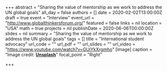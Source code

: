 +++
abstract = "Sharing the value of mentorship as we work to address the UN global goals"
all_day = false
authors = []
date = 2020-02-02T13:00:00Z
draft = true
event = "Interview"
event_url = "http://www.globalthinkersforum.org/"
featured = false
links = nil
location = "USA"
math = true
projects = nil
publishDate = 2020-06-06T00:00:00Z
slides = nil
summary = "Sharing the value of mentorship as we work to address the UN global goals"
tags = []
title = "International student advocacy"
url_code = ""
url_pdf = ""
url_slides = ""
url_video = "https://www.youtube.com/watch?v=GUiYkXrgmho"
[image]
caption = "Image credit: [**Unsplash**](https://unsplash.com/photos/bzdhc5b3Bxs)"
focal_point = "Right"

+++
<!-- {{% alert note %}}
Click on the **Slides** button above to view the built-in slides feature.
{{% /alert %}}

Slides can be added in a few ways:

- **Create** slides using academia's [*Slides*](https://sourcethemes.com/academic/docs/managing-content/#create-slides) feature and link using `slides` parameter in the front matter of the talk file
- **Upload** an existing slide deck to `static/` and link using `url_slides` parameter in the front matter of the talk file
- **Embed** your slides (e.g. Google Slides) or presentation video on this page using [shortcodes](https://sourcethemes.com/academic/docs/writing-markdown-latex/).

Further talk details can easily be added to this page using *Markdown* and $\rm \LaTeX$ math code.
 -->